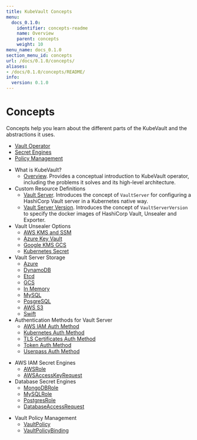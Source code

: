 ```yaml
---
title: KubeVault Concepts
menu:
  docs_0.1.0:
    identifier: concepts-readme
    name: Overview
    parent: concepts
    weight: 10
menu_name: docs_0.1.0
section_menu_id: concepts
url: /docs/0.1.0/concepts/
aliases:
- /docs/0.1.0/concepts/README/
info:
  version: 0.1.0
---
```


# Concepts

Concepts help you learn about the different parts of the KubeVault and the abstractions it uses.

<ul class="nav nav-tabs" id="conceptsTab" role="tablist">
  <li class="nav-item">
    <a class="nav-link active" id="operator-tab" data-toggle="tab" href="#operator" role="tab" aria-controls="operator" aria-selected="true">Vault Operator</a>
  </li>
  <li class="nav-item">
    <a class="nav-link" id="csi-driver-tab" data-toggle="tab" href="#csi-driver" role="tab" aria-controls="csi-driver" aria-selected="false">Secret Engines</a>
  </li>
  <li class="nav-item">
    <a class="nav-link" id="policy-mgr-tab" data-toggle="tab" href="#policy-mgr" role="tab" aria-controls="policy-mgr" aria-selected="false">Policy Management</a>
  </li>
</ul>
<div class="tab-content" id="conceptsTabContent">
  <div class="tab-pane fade show active" id="operator" role="tabpanel" aria-labelledby="operator-tab">

- What is KubeVault?
  - [Overview](/docs/0.1.0/concepts/what-is-kubevault). Provides a conceptual introduction to KubeVault operator, including the problems it solves and its high-level architecture.
- Custom Resource Definitions
  - [Vault Server](/docs/0.1.0/concepts/vault-server-crds/vaultserver). Introduces the concept of `VaultServer` for configuring a HashiCorp Vault server in a Kubernetes native way.
  - [Vault Server Version](/docs/0.1.0/concepts/vault-server-crds/vaultserverversion). Introduces the concept of `VaultServerVersion` to specify the docker images of HashiCorp Vault, Unsealer and Exporter.
- Vault Unsealer Options
  - [AWS KMS and SSM](/docs/0.1.0/concepts/vault-server-crds/unsealer/aws_kms_ssm)
  - [Azure Key Vault](/docs/0.1.0/concepts/vault-server-crds/unsealer/azure_key_vault)
  - [Google KMS GCS](/docs/0.1.0/concepts/vault-server-crds/unsealer/google_kms_gcs)
  - [Kubernetes Secret](/docs/0.1.0/concepts/vault-server-crds/unsealer/kubernetes_secret)
- Vault Server Storage
  - [Azure](/docs/0.1.0/concepts/vault-server-crds/storage/azure)
  - [DynamoDB](/docs/0.1.0/concepts/vault-server-crds/storage/dynamodb)
  - [Etcd](/docs/0.1.0/concepts/vault-server-crds/storage/etcd)
  - [GCS](/docs/0.1.0/concepts/vault-server-crds/storage/gcs)
  - [In Memory](/docs/0.1.0/concepts/vault-server-crds/storage/inmem)
  - [MySQL](/docs/0.1.0/concepts/vault-server-crds/storage/mysql)
  - [PosgreSQL](/docs/0.1.0/concepts/vault-server-crds/storage/postgresql)
  - [AWS S3](/docs/0.1.0/concepts/vault-server-crds/storage/s3)
  - [Swift](/docs/0.1.0/concepts/vault-server-crds/storage/swift)
- Authentication Methods for Vault Server
  - [AWS IAM Auth Method](/docs/0.1.0/concepts/vault-server-crds/auth-methods/aws-iam)
  - [Kubernetes Auth Method](/docs/0.1.0/concepts/vault-server-crds/auth-methods/kubernetes)
  - [TLS Certificates Auth Method](/docs/0.1.0/concepts/vault-server-crds/auth-methods/tls)
  - [Token Auth Method](/docs/0.1.0/concepts/vault-server-crds/auth-methods/token)
  - [Userpass Auth Method](/docs/0.1.0/concepts/vault-server-crds/auth-methods/userpass)

</div>
<div class="tab-pane fade" id="csi-driver" role="tabpanel" aria-labelledby="csi-driver-tab">

- AWS IAM Secret Engines
  - [AWSRole](/docs/0.1.0/concepts/secret-engine-crds/awsrole)
  - [AWSAccessKeyRequest](/docs/0.1.0/concepts/secret-engine-crds/awsaccesskeyrequest)
- Database Secret Engines
  - [MongoDBRole](/docs/0.1.0/concepts/database-crds/mongodb)
  - [MySQLRole](/docs/0.1.0/concepts/database-crds/mysql)
  - [PostgresRole](/docs/0.1.0/concepts/database-crds/postgresrole)
  - [DatabaseAccessRequest](/docs/0.1.0/concepts/database-crds/databaseaccessrequest)

</div>
<div class="tab-pane fade" id="policy-mgr" role="tabpanel" aria-labelledby="policy-mgr-tab">

- Vault Policy Management
  - [VaultPolicy](/docs/0.1.0/concepts/policy-crds/vaultpolicy)
  - [VaultPolicyBinding](/docs/0.1.0/concepts/policy-crds/vaultpolicybinding)

</div>
</div>
